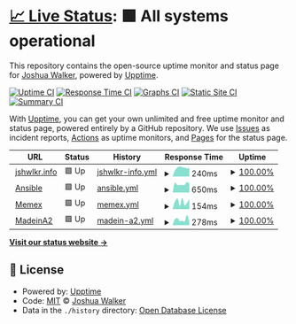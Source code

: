 # [📈 Live Status](https://jshwlkr.github.io/upptime): <!--live status--> **🟩 All systems operational**

This repository contains the open-source uptime monitor and status page for [Joshua Walker](https://jshwlkr.info), powered by [Upptime](https://github.com/upptime/upptime).

[![Uptime CI](https://github.com/jshwlkr/upptime/workflows/Uptime%20CI/badge.svg)](https://github.com/jshwlkr/upptime/actions?query=workflow%3A%22Uptime+CI%22)
[![Response Time CI](https://github.com/jshwlkr/upptime/workflows/Response%20Time%20CI/badge.svg)](https://github.com/jshwlkr/upptime/actions?query=workflow%3A%22Response+Time+CI%22)
[![Graphs CI](https://github.com/jshwlkr/upptime/workflows/Graphs%20CI/badge.svg)](https://github.com/jshwlkr/upptime/actions?query=workflow%3A%22Graphs+CI%22)
[![Static Site CI](https://github.com/jshwlkr/upptime/workflows/Static%20Site%20CI/badge.svg)](https://github.com/jshwlkr/upptime/actions?query=workflow%3A%22Static+Site+CI%22)
[![Summary CI](https://github.com/jshwlkr/upptime/workflows/Summary%20CI/badge.svg)](https://github.com/jshwlkr/upptime/actions?query=workflow%3A%22Summary+CI%22)

With [Upptime](https://upptime.js.org), you can get your own unlimited and free uptime monitor and status page, powered entirely by a GitHub repository. We use [Issues](https://github.com/jshwlkr/upptime/issues) as incident reports, [Actions](https://github.com/jshwlkr/upptime/actions) as uptime monitors, and [Pages](https://jshwlkr.github.io/upptime) for the status page.

<!--start: status pages-->
<!-- This summary is generated by Upptime (https://github.com/upptime/upptime) -->
<!-- Do not edit this manually, your changes will be overwritten -->
<!-- prettier-ignore -->
| URL | Status | History | Response Time | Uptime |
| --- | ------ | ------- | ------------- | ------ |
| <img alt="" src="https://icons.duckduckgo.com/ip3/jshwlkr.info.ico" height="13"> [jshwlkr.info](https://jshwlkr.info) | 🟩 Up | [jshwlkr-info.yml](https://github.com/jshwlkr/upptime/commits/HEAD/history/jshwlkr-info.yml) | <details><summary><img alt="Response time graph" src="./graphs/jshwlkr-info/response-time-week.png" height="20"> 240ms</summary><br><a href="https://jshwlkr.github.io/upptime/history/jshwlkr-info"><img alt="Response time 232" src="https://img.shields.io/endpoint?url=https%3A%2F%2Fraw.githubusercontent.com%2Fjshwlkr%2Fupptime%2FHEAD%2Fapi%2Fjshwlkr-info%2Fresponse-time.json"></a><br><a href="https://jshwlkr.github.io/upptime/history/jshwlkr-info"><img alt="24-hour response time 241" src="https://img.shields.io/endpoint?url=https%3A%2F%2Fraw.githubusercontent.com%2Fjshwlkr%2Fupptime%2FHEAD%2Fapi%2Fjshwlkr-info%2Fresponse-time-day.json"></a><br><a href="https://jshwlkr.github.io/upptime/history/jshwlkr-info"><img alt="7-day response time 240" src="https://img.shields.io/endpoint?url=https%3A%2F%2Fraw.githubusercontent.com%2Fjshwlkr%2Fupptime%2FHEAD%2Fapi%2Fjshwlkr-info%2Fresponse-time-week.json"></a><br><a href="https://jshwlkr.github.io/upptime/history/jshwlkr-info"><img alt="30-day response time 219" src="https://img.shields.io/endpoint?url=https%3A%2F%2Fraw.githubusercontent.com%2Fjshwlkr%2Fupptime%2FHEAD%2Fapi%2Fjshwlkr-info%2Fresponse-time-month.json"></a><br><a href="https://jshwlkr.github.io/upptime/history/jshwlkr-info"><img alt="1-year response time 225" src="https://img.shields.io/endpoint?url=https%3A%2F%2Fraw.githubusercontent.com%2Fjshwlkr%2Fupptime%2FHEAD%2Fapi%2Fjshwlkr-info%2Fresponse-time-year.json"></a></details> | <details><summary><a href="https://jshwlkr.github.io/upptime/history/jshwlkr-info">100.00%</a></summary><a href="https://jshwlkr.github.io/upptime/history/jshwlkr-info"><img alt="All-time uptime 99.68%" src="https://img.shields.io/endpoint?url=https%3A%2F%2Fraw.githubusercontent.com%2Fjshwlkr%2Fupptime%2FHEAD%2Fapi%2Fjshwlkr-info%2Fuptime.json"></a><br><a href="https://jshwlkr.github.io/upptime/history/jshwlkr-info"><img alt="24-hour uptime 100.00%" src="https://img.shields.io/endpoint?url=https%3A%2F%2Fraw.githubusercontent.com%2Fjshwlkr%2Fupptime%2FHEAD%2Fapi%2Fjshwlkr-info%2Fuptime-day.json"></a><br><a href="https://jshwlkr.github.io/upptime/history/jshwlkr-info"><img alt="7-day uptime 100.00%" src="https://img.shields.io/endpoint?url=https%3A%2F%2Fraw.githubusercontent.com%2Fjshwlkr%2Fupptime%2FHEAD%2Fapi%2Fjshwlkr-info%2Fuptime-week.json"></a><br><a href="https://jshwlkr.github.io/upptime/history/jshwlkr-info"><img alt="30-day uptime 99.83%" src="https://img.shields.io/endpoint?url=https%3A%2F%2Fraw.githubusercontent.com%2Fjshwlkr%2Fupptime%2FHEAD%2Fapi%2Fjshwlkr-info%2Fuptime-month.json"></a><br><a href="https://jshwlkr.github.io/upptime/history/jshwlkr-info"><img alt="1-year uptime 99.98%" src="https://img.shields.io/endpoint?url=https%3A%2F%2Fraw.githubusercontent.com%2Fjshwlkr%2Fupptime%2FHEAD%2Fapi%2Fjshwlkr-info%2Fuptime-year.json"></a></details>
| <img alt="" src="https://icons.duckduckgo.com/ip3/ansible.jshwlkr.info.ico" height="13"> [Ansible](https://ansible.jshwlkr.info/) | 🟩 Up | [ansible.yml](https://github.com/jshwlkr/upptime/commits/HEAD/history/ansible.yml) | <details><summary><img alt="Response time graph" src="./graphs/ansible/response-time-week.png" height="20"> 650ms</summary><br><a href="https://jshwlkr.github.io/upptime/history/ansible"><img alt="Response time 726" src="https://img.shields.io/endpoint?url=https%3A%2F%2Fraw.githubusercontent.com%2Fjshwlkr%2Fupptime%2FHEAD%2Fapi%2Fansible%2Fresponse-time.json"></a><br><a href="https://jshwlkr.github.io/upptime/history/ansible"><img alt="24-hour response time 609" src="https://img.shields.io/endpoint?url=https%3A%2F%2Fraw.githubusercontent.com%2Fjshwlkr%2Fupptime%2FHEAD%2Fapi%2Fansible%2Fresponse-time-day.json"></a><br><a href="https://jshwlkr.github.io/upptime/history/ansible"><img alt="7-day response time 650" src="https://img.shields.io/endpoint?url=https%3A%2F%2Fraw.githubusercontent.com%2Fjshwlkr%2Fupptime%2FHEAD%2Fapi%2Fansible%2Fresponse-time-week.json"></a><br><a href="https://jshwlkr.github.io/upptime/history/ansible"><img alt="30-day response time 662" src="https://img.shields.io/endpoint?url=https%3A%2F%2Fraw.githubusercontent.com%2Fjshwlkr%2Fupptime%2FHEAD%2Fapi%2Fansible%2Fresponse-time-month.json"></a><br><a href="https://jshwlkr.github.io/upptime/history/ansible"><img alt="1-year response time 717" src="https://img.shields.io/endpoint?url=https%3A%2F%2Fraw.githubusercontent.com%2Fjshwlkr%2Fupptime%2FHEAD%2Fapi%2Fansible%2Fresponse-time-year.json"></a></details> | <details><summary><a href="https://jshwlkr.github.io/upptime/history/ansible">100.00%</a></summary><a href="https://jshwlkr.github.io/upptime/history/ansible"><img alt="All-time uptime 99.97%" src="https://img.shields.io/endpoint?url=https%3A%2F%2Fraw.githubusercontent.com%2Fjshwlkr%2Fupptime%2FHEAD%2Fapi%2Fansible%2Fuptime.json"></a><br><a href="https://jshwlkr.github.io/upptime/history/ansible"><img alt="24-hour uptime 100.00%" src="https://img.shields.io/endpoint?url=https%3A%2F%2Fraw.githubusercontent.com%2Fjshwlkr%2Fupptime%2FHEAD%2Fapi%2Fansible%2Fuptime-day.json"></a><br><a href="https://jshwlkr.github.io/upptime/history/ansible"><img alt="7-day uptime 100.00%" src="https://img.shields.io/endpoint?url=https%3A%2F%2Fraw.githubusercontent.com%2Fjshwlkr%2Fupptime%2FHEAD%2Fapi%2Fansible%2Fuptime-week.json"></a><br><a href="https://jshwlkr.github.io/upptime/history/ansible"><img alt="30-day uptime 100.00%" src="https://img.shields.io/endpoint?url=https%3A%2F%2Fraw.githubusercontent.com%2Fjshwlkr%2Fupptime%2FHEAD%2Fapi%2Fansible%2Fuptime-month.json"></a><br><a href="https://jshwlkr.github.io/upptime/history/ansible"><img alt="1-year uptime 99.97%" src="https://img.shields.io/endpoint?url=https%3A%2F%2Fraw.githubusercontent.com%2Fjshwlkr%2Fupptime%2FHEAD%2Fapi%2Fansible%2Fuptime-year.json"></a></details>
| <img alt="" src="https://icons.duckduckgo.com/ip3/memex.jshwlkr.info.ico" height="13"> [Memex](https://memex.jshwlkr.info/) | 🟩 Up | [memex.yml](https://github.com/jshwlkr/upptime/commits/HEAD/history/memex.yml) | <details><summary><img alt="Response time graph" src="./graphs/memex/response-time-week.png" height="20"> 154ms</summary><br><a href="https://jshwlkr.github.io/upptime/history/memex"><img alt="Response time 215" src="https://img.shields.io/endpoint?url=https%3A%2F%2Fraw.githubusercontent.com%2Fjshwlkr%2Fupptime%2FHEAD%2Fapi%2Fmemex%2Fresponse-time.json"></a><br><a href="https://jshwlkr.github.io/upptime/history/memex"><img alt="24-hour response time 87" src="https://img.shields.io/endpoint?url=https%3A%2F%2Fraw.githubusercontent.com%2Fjshwlkr%2Fupptime%2FHEAD%2Fapi%2Fmemex%2Fresponse-time-day.json"></a><br><a href="https://jshwlkr.github.io/upptime/history/memex"><img alt="7-day response time 154" src="https://img.shields.io/endpoint?url=https%3A%2F%2Fraw.githubusercontent.com%2Fjshwlkr%2Fupptime%2FHEAD%2Fapi%2Fmemex%2Fresponse-time-week.json"></a><br><a href="https://jshwlkr.github.io/upptime/history/memex"><img alt="30-day response time 171" src="https://img.shields.io/endpoint?url=https%3A%2F%2Fraw.githubusercontent.com%2Fjshwlkr%2Fupptime%2FHEAD%2Fapi%2Fmemex%2Fresponse-time-month.json"></a><br><a href="https://jshwlkr.github.io/upptime/history/memex"><img alt="1-year response time 215" src="https://img.shields.io/endpoint?url=https%3A%2F%2Fraw.githubusercontent.com%2Fjshwlkr%2Fupptime%2FHEAD%2Fapi%2Fmemex%2Fresponse-time-year.json"></a></details> | <details><summary><a href="https://jshwlkr.github.io/upptime/history/memex">100.00%</a></summary><a href="https://jshwlkr.github.io/upptime/history/memex"><img alt="All-time uptime 99.98%" src="https://img.shields.io/endpoint?url=https%3A%2F%2Fraw.githubusercontent.com%2Fjshwlkr%2Fupptime%2FHEAD%2Fapi%2Fmemex%2Fuptime.json"></a><br><a href="https://jshwlkr.github.io/upptime/history/memex"><img alt="24-hour uptime 100.00%" src="https://img.shields.io/endpoint?url=https%3A%2F%2Fraw.githubusercontent.com%2Fjshwlkr%2Fupptime%2FHEAD%2Fapi%2Fmemex%2Fuptime-day.json"></a><br><a href="https://jshwlkr.github.io/upptime/history/memex"><img alt="7-day uptime 100.00%" src="https://img.shields.io/endpoint?url=https%3A%2F%2Fraw.githubusercontent.com%2Fjshwlkr%2Fupptime%2FHEAD%2Fapi%2Fmemex%2Fuptime-week.json"></a><br><a href="https://jshwlkr.github.io/upptime/history/memex"><img alt="30-day uptime 99.83%" src="https://img.shields.io/endpoint?url=https%3A%2F%2Fraw.githubusercontent.com%2Fjshwlkr%2Fupptime%2FHEAD%2Fapi%2Fmemex%2Fuptime-month.json"></a><br><a href="https://jshwlkr.github.io/upptime/history/memex"><img alt="1-year uptime 99.98%" src="https://img.shields.io/endpoint?url=https%3A%2F%2Fraw.githubusercontent.com%2Fjshwlkr%2Fupptime%2FHEAD%2Fapi%2Fmemex%2Fuptime-year.json"></a></details>
| <img alt="" src="https://icons.duckduckgo.com/ip3/madeina2.com.ico" height="13"> [MadeinA2](https://madeina2.com/) | 🟩 Up | [madein-a2.yml](https://github.com/jshwlkr/upptime/commits/HEAD/history/madein-a2.yml) | <details><summary><img alt="Response time graph" src="./graphs/madein-a2/response-time-week.png" height="20"> 278ms</summary><br><a href="https://jshwlkr.github.io/upptime/history/madein-a2"><img alt="Response time 274" src="https://img.shields.io/endpoint?url=https%3A%2F%2Fraw.githubusercontent.com%2Fjshwlkr%2Fupptime%2FHEAD%2Fapi%2Fmadein-a2%2Fresponse-time.json"></a><br><a href="https://jshwlkr.github.io/upptime/history/madein-a2"><img alt="24-hour response time 245" src="https://img.shields.io/endpoint?url=https%3A%2F%2Fraw.githubusercontent.com%2Fjshwlkr%2Fupptime%2FHEAD%2Fapi%2Fmadein-a2%2Fresponse-time-day.json"></a><br><a href="https://jshwlkr.github.io/upptime/history/madein-a2"><img alt="7-day response time 278" src="https://img.shields.io/endpoint?url=https%3A%2F%2Fraw.githubusercontent.com%2Fjshwlkr%2Fupptime%2FHEAD%2Fapi%2Fmadein-a2%2Fresponse-time-week.json"></a><br><a href="https://jshwlkr.github.io/upptime/history/madein-a2"><img alt="30-day response time 389" src="https://img.shields.io/endpoint?url=https%3A%2F%2Fraw.githubusercontent.com%2Fjshwlkr%2Fupptime%2FHEAD%2Fapi%2Fmadein-a2%2Fresponse-time-month.json"></a><br><a href="https://jshwlkr.github.io/upptime/history/madein-a2"><img alt="1-year response time 285" src="https://img.shields.io/endpoint?url=https%3A%2F%2Fraw.githubusercontent.com%2Fjshwlkr%2Fupptime%2FHEAD%2Fapi%2Fmadein-a2%2Fresponse-time-year.json"></a></details> | <details><summary><a href="https://jshwlkr.github.io/upptime/history/madein-a2">100.00%</a></summary><a href="https://jshwlkr.github.io/upptime/history/madein-a2"><img alt="All-time uptime 99.98%" src="https://img.shields.io/endpoint?url=https%3A%2F%2Fraw.githubusercontent.com%2Fjshwlkr%2Fupptime%2FHEAD%2Fapi%2Fmadein-a2%2Fuptime.json"></a><br><a href="https://jshwlkr.github.io/upptime/history/madein-a2"><img alt="24-hour uptime 100.00%" src="https://img.shields.io/endpoint?url=https%3A%2F%2Fraw.githubusercontent.com%2Fjshwlkr%2Fupptime%2FHEAD%2Fapi%2Fmadein-a2%2Fuptime-day.json"></a><br><a href="https://jshwlkr.github.io/upptime/history/madein-a2"><img alt="7-day uptime 100.00%" src="https://img.shields.io/endpoint?url=https%3A%2F%2Fraw.githubusercontent.com%2Fjshwlkr%2Fupptime%2FHEAD%2Fapi%2Fmadein-a2%2Fuptime-week.json"></a><br><a href="https://jshwlkr.github.io/upptime/history/madein-a2"><img alt="30-day uptime 100.00%" src="https://img.shields.io/endpoint?url=https%3A%2F%2Fraw.githubusercontent.com%2Fjshwlkr%2Fupptime%2FHEAD%2Fapi%2Fmadein-a2%2Fuptime-month.json"></a><br><a href="https://jshwlkr.github.io/upptime/history/madein-a2"><img alt="1-year uptime 100.00%" src="https://img.shields.io/endpoint?url=https%3A%2F%2Fraw.githubusercontent.com%2Fjshwlkr%2Fupptime%2FHEAD%2Fapi%2Fmadein-a2%2Fuptime-year.json"></a></details>

<!--end: status pages-->

[**Visit our status website →**](https://jshwlkr.github.io/upptime)

## 📄 License

- Powered by: [Upptime](https://github.com/upptime/upptime)
- Code: [MIT](./LICENSE) © [Joshua Walker](https://jshwlkr.info)
- Data in the `./history` directory: [Open Database License](https://opendatacommons.org/licenses/odbl/1-0/)
